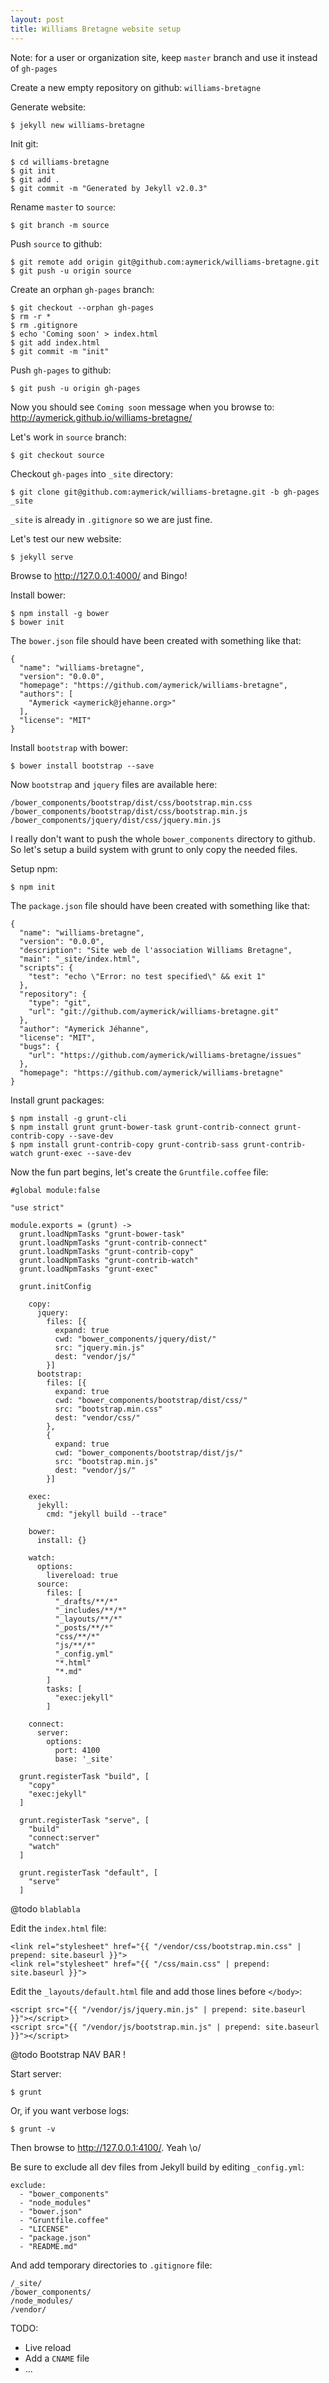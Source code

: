 ```yaml
---
layout: post
title: Williams Bretagne website setup
---
```


Note: for a user or organization site, keep `master` branch and use it instead of `gh-pages`

Create a new empty repository on github: `williams-bretagne`

Generate website:

    $ jekyll new williams-bretagne

Init git:

    $ cd williams-bretagne
    $ git init
    $ git add .
    $ git commit -m "Generated by Jekyll v2.0.3"

Rename `master` to `source`:

    $ git branch -m source

Push `source` to github:

    $ git remote add origin git@github.com:aymerick/williams-bretagne.git
    $ git push -u origin source

Create an orphan `gh-pages` branch:

    $ git checkout --orphan gh-pages
    $ rm -r *
    $ rm .gitignore
    $ echo 'Coming soon' > index.html
    $ git add index.html
    $ git commit -m "init"

Push `gh-pages` to github:

    $ git push -u origin gh-pages

Now you should see `Coming soon` message when you browse to: <http://aymerick.github.io/williams-bretagne/>

Let's work in `source` branch:

    $ git checkout source

Checkout `gh-pages` into `_site` directory:

    $ git clone git@github.com:aymerick/williams-bretagne.git -b gh-pages _site

`_site` is already in `.gitignore` so we are just fine.

Let's test our new website:

    $ jekyll serve

Browse to <http://127.0.0.1:4000/> and Bingo!

Install bower:

    $ npm install -g bower
    $ bower init

The `bower.json` file should have been created with something like that:

    {
      "name": "williams-bretagne",
      "version": "0.0.0",
      "homepage": "https://github.com/aymerick/williams-bretagne",
      "authors": [
        "Aymerick <aymerick@jehanne.org>"
      ],
      "license": "MIT"
    }

Install `bootstrap` with bower:

    $ bower install bootstrap --save

Now `bootstrap` and `jquery` files are available here:

    /bower_components/bootstrap/dist/css/bootstrap.min.css
    /bower_components/bootstrap/dist/css/bootstrap.min.js
    /bower_components/jquery/dist/css/jquery.min.js

I really don't want to push the whole `bower_components` directory to github. So let's setup a build system with grunt to only copy the needed files.

Setup npm:

    $ npm init

The `package.json` file should have been created with something like that:

    {
      "name": "williams-bretagne",
      "version": "0.0.0",
      "description": "Site web de l'association Williams Bretagne",
      "main": "_site/index.html",
      "scripts": {
        "test": "echo \"Error: no test specified\" && exit 1"
      },
      "repository": {
        "type": "git",
        "url": "git://github.com/aymerick/williams-bretagne.git"
      },
      "author": "Aymerick Jéhanne",
      "license": "MIT",
      "bugs": {
        "url": "https://github.com/aymerick/williams-bretagne/issues"
      },
      "homepage": "https://github.com/aymerick/williams-bretagne"
    }

Install grunt packages:

    $ npm install -g grunt-cli
    $ npm install grunt grunt-bower-task grunt-contrib-connect grunt-contrib-copy --save-dev
    $ npm install grunt-contrib-copy grunt-contrib-sass grunt-contrib-watch grunt-exec --save-dev

Now the fun part begins, let's create the `Gruntfile.coffee` file:

    #global module:false

    "use strict"

    module.exports = (grunt) ->
      grunt.loadNpmTasks "grunt-bower-task"
      grunt.loadNpmTasks "grunt-contrib-connect"
      grunt.loadNpmTasks "grunt-contrib-copy"
      grunt.loadNpmTasks "grunt-contrib-watch"
      grunt.loadNpmTasks "grunt-exec"

      grunt.initConfig

        copy:
          jquery:
            files: [{
              expand: true
              cwd: "bower_components/jquery/dist/"
              src: "jquery.min.js"
              dest: "vendor/js/"
            }]
          bootstrap:
            files: [{
              expand: true
              cwd: "bower_components/bootstrap/dist/css/"
              src: "bootstrap.min.css"
              dest: "vendor/css/"
            },
            {
              expand: true
              cwd: "bower_components/bootstrap/dist/js/"
              src: "bootstrap.min.js"
              dest: "vendor/js/"
            }]

        exec:
          jekyll:
            cmd: "jekyll build --trace"

        bower:
          install: {}

        watch:
          options:
            livereload: true
          source:
            files: [
              "_drafts/**/*"
              "_includes/**/*"
              "_layouts/**/*"
              "_posts/**/*"
              "css/**/*"
              "js/**/*"
              "_config.yml"
              "*.html"
              "*.md"
            ]
            tasks: [
              "exec:jekyll"
            ]

        connect:
          server:
            options:
              port: 4100
              base: '_site'

      grunt.registerTask "build", [
        "copy"
        "exec:jekyll"
      ]

      grunt.registerTask "serve", [
        "build"
        "connect:server"
        "watch"
      ]

      grunt.registerTask "default", [
        "serve"
      ]

@todo `blablabla`

Edit the `index.html` file:

    <link rel="stylesheet" href="{{ "/vendor/css/bootstrap.min.css" | prepend: site.baseurl }}">
    <link rel="stylesheet" href="{{ "/css/main.css" | prepend: site.baseurl }}">

Edit the `_layouts/default.html` file and add those lines before `</body>`:

    <script src="{{ "/vendor/js/jquery.min.js" | prepend: site.baseurl }}"></script>
    <script src="{{ "/vendor/js/bootstrap.min.js" | prepend: site.baseurl }}"></script>

@todo Bootstrap NAV BAR !

Start server:

    $ grunt

Or, if you want verbose logs:

    $ grunt -v

Then browse to <http://127.0.0.1:4100/>. Yeah \o/

Be sure to exclude all dev files from Jekyll build by editing `_config.yml`:

    exclude:
      - "bower_components"
      - "node_modules"
      - "bower.json"
      - "Gruntfile.coffee"
      - "LICENSE"
      - "package.json"
      - "README.md"

And add temporary directories to `.gitignore` file:

    /_site/
    /bower_components/
    /node_modules/
    /vendor/

TODO:

  - Live reload
  - Add a `CNAME` file
  - ...
